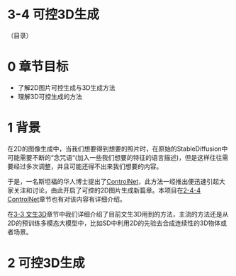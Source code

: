 # 3-4 可控3D生成
（目录）

# 0 章节目标
- 了解2D图片可控生成与3D生成方法
- 理解3D可控生成的方法


# 1 背景

在2D的图像生成中，当我们想要得到想要的照片时，在原始的StableDiffusion中可能需要不断的“念咒语“(加入一些我们想要的特征的语言描述)，但是这样往往需要经过多次调整，并且可能还得不出来我们想要的内容。

于是，一名斯坦福的华人博士提出了[ControlNet](https://arxiv.org/abs/2302.05543)，此方法一经推出便迅速引起大家关注和讨论，由此开启了可控的2D图片生成新篇章。本项目在[2-4-4 ControlNet]()章节也有对该内容有详细介绍。

在[3-3 文生3D](./content/3-3%20文生3D.md)章节中我们详细介绍了目前文生3D用到的方法，主流的方法还是从2D的预训练多模态大模型中，比如SD中利用2D的先验去合成连续性的3D物体或者场景。


# 2 可控3D生成



